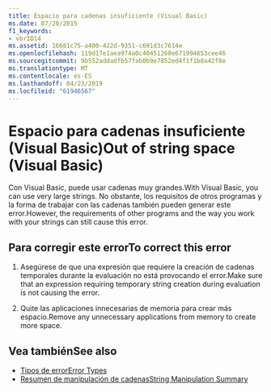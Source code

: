 ```yaml
---
title: Espacio para cadenas insuficiente (Visual Basic)
ms.date: 07/20/2015
f1_keywords:
- vbrID14
ms.assetid: 16681c75-a400-422d-9351-c691d3c7614e
ms.openlocfilehash: 119d17e1aea974a0c40451260e671994653cee46
ms.sourcegitcommit: 9b552addadfb57fab0b9e7852ed4f1f1b8a42f8e
ms.translationtype: MT
ms.contentlocale: es-ES
ms.lasthandoff: 04/23/2019
ms.locfileid: "61946567"
---
```

# <a name="out-of-string-space-visual-basic"></a><span data-ttu-id="21883-102">Espacio para cadenas insuficiente (Visual Basic)</span><span class="sxs-lookup"><span data-stu-id="21883-102">Out of string space (Visual Basic)</span></span>
<span data-ttu-id="21883-103">Con Visual Basic, puede usar cadenas muy grandes.</span><span class="sxs-lookup"><span data-stu-id="21883-103">With Visual Basic, you can use very large strings.</span></span> <span data-ttu-id="21883-104">No obstante, los requisitos de otros programas y la forma de trabajar con las cadenas también pueden generar este error.</span><span class="sxs-lookup"><span data-stu-id="21883-104">However, the requirements of other programs and the way you work with your strings can still cause this error.</span></span>  
  
## <a name="to-correct-this-error"></a><span data-ttu-id="21883-105">Para corregir este error</span><span class="sxs-lookup"><span data-stu-id="21883-105">To correct this error</span></span>  
  
1. <span data-ttu-id="21883-106">Asegúrese de que una expresión que requiere la creación de cadenas temporales durante la evaluación no está provocando el error.</span><span class="sxs-lookup"><span data-stu-id="21883-106">Make sure that an expression requiring temporary string creation during evaluation is not causing the error.</span></span>  
  
2. <span data-ttu-id="21883-107">Quite las aplicaciones innecesarias de memoria para crear más espacio.</span><span class="sxs-lookup"><span data-stu-id="21883-107">Remove any unnecessary applications from memory to create more space.</span></span>  
  
## <a name="see-also"></a><span data-ttu-id="21883-108">Vea también</span><span class="sxs-lookup"><span data-stu-id="21883-108">See also</span></span>

- [<span data-ttu-id="21883-109">Tipos de error</span><span class="sxs-lookup"><span data-stu-id="21883-109">Error Types</span></span>](../../../visual-basic/programming-guide/language-features/error-types.md)
- [<span data-ttu-id="21883-110">Resumen de manipulación de cadenas</span><span class="sxs-lookup"><span data-stu-id="21883-110">String Manipulation Summary</span></span>](../../../visual-basic/language-reference/keywords/string-manipulation-summary.md)
